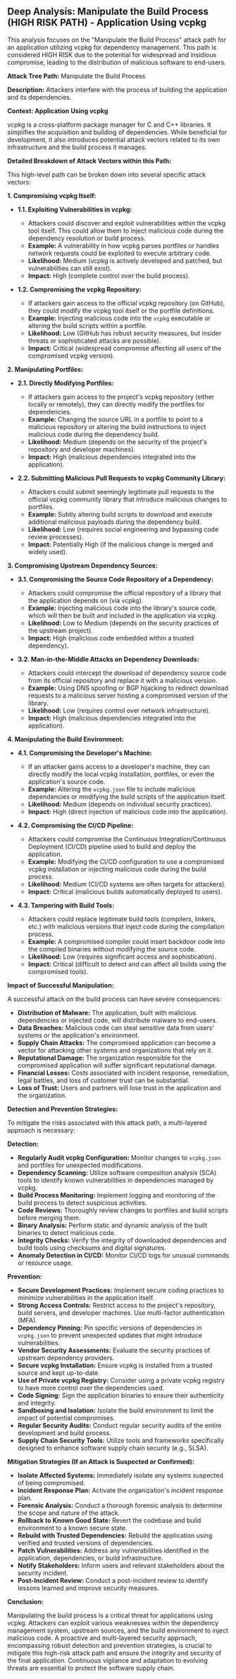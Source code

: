 ## Deep Analysis: Manipulate the Build Process (HIGH RISK PATH) - Application Using vcpkg

This analysis focuses on the "Manipulate the Build Process" attack path for an application utilizing vcpkg for dependency management. This path is considered HIGH RISK due to the potential for widespread and insidious compromise, leading to the distribution of malicious software to end-users.

**Attack Tree Path:** Manipulate the Build Process

**Description:** Attackers interfere with the process of building the application and its dependencies.

**Context: Application Using vcpkg**

vcpkg is a cross-platform package manager for C and C++ libraries. It simplifies the acquisition and building of dependencies. While beneficial for development, it also introduces potential attack vectors related to its own infrastructure and the build process it manages.

**Detailed Breakdown of Attack Vectors within this Path:**

This high-level path can be broken down into several specific attack vectors:

**1. Compromising vcpkg Itself:**

* **1.1. Exploiting Vulnerabilities in vcpkg:**
    * Attackers could discover and exploit vulnerabilities within the vcpkg tool itself. This could allow them to inject malicious code during the dependency resolution or build process.
    * **Example:** A vulnerability in how vcpkg parses portfiles or handles network requests could be exploited to execute arbitrary code.
    * **Likelihood:** Medium (vcpkg is actively developed and patched, but vulnerabilities can still exist).
    * **Impact:** High (complete control over the build process).

* **1.2. Compromising the vcpkg Repository:**
    * If attackers gain access to the official vcpkg repository (on GitHub), they could modify the vcpkg tool itself or the portfile definitions.
    * **Example:** Injecting malicious code into the `vcpkg` executable or altering the build scripts within a portfile.
    * **Likelihood:** Low (GitHub has robust security measures, but insider threats or sophisticated attacks are possible).
    * **Impact:** Critical (widespread compromise affecting all users of the compromised vcpkg version).

**2. Manipulating Portfiles:**

* **2.1. Directly Modifying Portfiles:**
    * If attackers gain access to the project's vcpkg repository (either locally or remotely), they can directly modify the portfiles for dependencies.
    * **Example:** Changing the source URL in a portfile to point to a malicious repository or altering the build instructions to inject malicious code during the dependency build.
    * **Likelihood:** Medium (depends on the security of the project's repository and developer machines).
    * **Impact:** High (malicious dependencies integrated into the application).

* **2.2. Submitting Malicious Pull Requests to vcpkg Community Library:**
    * Attackers could submit seemingly legitimate pull requests to the official vcpkg community library that introduce malicious changes to portfiles.
    * **Example:** Subtly altering build scripts to download and execute additional malicious payloads during the dependency build.
    * **Likelihood:** Low (requires social engineering and bypassing code review processes).
    * **Impact:** Potentially High (if the malicious change is merged and widely used).

**3. Compromising Upstream Dependency Sources:**

* **3.1. Compromising the Source Code Repository of a Dependency:**
    * Attackers could compromise the official repository of a library that the application depends on (via vcpkg).
    * **Example:** Injecting malicious code into the library's source code, which will then be built and included in the application via vcpkg.
    * **Likelihood:** Low to Medium (depends on the security practices of the upstream project).
    * **Impact:** High (malicious code embedded within a trusted dependency).

* **3.2. Man-in-the-Middle Attacks on Dependency Downloads:**
    * Attackers could intercept the download of dependency source code from its official repository and replace it with a malicious version.
    * **Example:** Using DNS spoofing or BGP hijacking to redirect download requests to a malicious server hosting a compromised version of the library.
    * **Likelihood:** Low (requires control over network infrastructure).
    * **Impact:** High (malicious dependencies integrated into the application).

**4. Manipulating the Build Environment:**

* **4.1. Compromising the Developer's Machine:**
    * If an attacker gains access to a developer's machine, they can directly modify the local vcpkg installation, portfiles, or even the application's source code.
    * **Example:** Altering the `vcpkg.json` file to include malicious dependencies or modifying the build scripts of the application itself.
    * **Likelihood:** Medium (depends on individual security practices).
    * **Impact:** High (direct injection of malicious code into the application).

* **4.2. Compromising the CI/CD Pipeline:**
    * Attackers could compromise the Continuous Integration/Continuous Deployment (CI/CD) pipeline used to build and deploy the application.
    * **Example:** Modifying the CI/CD configuration to use a compromised vcpkg installation or injecting malicious code during the build process.
    * **Likelihood:** Medium (CI/CD systems are often targets for attackers).
    * **Impact:** Critical (malicious builds automatically deployed to users).

* **4.3. Tampering with Build Tools:**
    * Attackers could replace legitimate build tools (compilers, linkers, etc.) with malicious versions that inject code during the compilation process.
    * **Example:** A compromised compiler could insert backdoor code into the compiled binaries without modifying the source code.
    * **Likelihood:** Low (requires significant access and sophistication).
    * **Impact:** Critical (difficult to detect and can affect all builds using the compromised tools).

**Impact of Successful Manipulation:**

A successful attack on the build process can have severe consequences:

* **Distribution of Malware:** The application, built with malicious dependencies or injected code, will distribute malware to end-users.
* **Data Breaches:** Malicious code can steal sensitive data from users' systems or the application's environment.
* **Supply Chain Attacks:** The compromised application can become a vector for attacking other systems and organizations that rely on it.
* **Reputational Damage:** The organization responsible for the compromised application will suffer significant reputational damage.
* **Financial Losses:** Costs associated with incident response, remediation, legal battles, and loss of customer trust can be substantial.
* **Loss of Trust:** Users and partners will lose trust in the application and the organization.

**Detection and Prevention Strategies:**

To mitigate the risks associated with this attack path, a multi-layered approach is necessary:

**Detection:**

* **Regularly Audit vcpkg Configuration:** Monitor changes to `vcpkg.json` and portfiles for unexpected modifications.
* **Dependency Scanning:** Utilize software composition analysis (SCA) tools to identify known vulnerabilities in dependencies managed by vcpkg.
* **Build Process Monitoring:** Implement logging and monitoring of the build process to detect suspicious activities.
* **Code Reviews:** Thoroughly review changes to portfiles and build scripts before merging them.
* **Binary Analysis:** Perform static and dynamic analysis of the built binaries to detect malicious code.
* **Integrity Checks:** Verify the integrity of downloaded dependencies and build tools using checksums and digital signatures.
* **Anomaly Detection in CI/CD:** Monitor CI/CD logs for unusual commands or resource usage.

**Prevention:**

* **Secure Development Practices:** Implement secure coding practices to minimize vulnerabilities in the application itself.
* **Strong Access Controls:** Restrict access to the project's repository, build servers, and developer machines. Use multi-factor authentication (MFA).
* **Dependency Pinning:** Pin specific versions of dependencies in `vcpkg.json` to prevent unexpected updates that might introduce vulnerabilities.
* **Vendor Security Assessments:** Evaluate the security practices of upstream dependency providers.
* **Secure vcpkg Installation:** Ensure vcpkg is installed from a trusted source and kept up-to-date.
* **Use of Private vcpkg Registry:** Consider using a private vcpkg registry to have more control over the dependencies used.
* **Code Signing:** Sign the application binaries to ensure their authenticity and integrity.
* **Sandboxing and Isolation:** Isolate the build environment to limit the impact of potential compromises.
* **Regular Security Audits:** Conduct regular security audits of the entire development and build process.
* **Supply Chain Security Tools:** Utilize tools and frameworks specifically designed to enhance software supply chain security (e.g., SLSA).

**Mitigation Strategies (If an Attack is Suspected or Confirmed):**

* **Isolate Affected Systems:** Immediately isolate any systems suspected of being compromised.
* **Incident Response Plan:** Activate the organization's incident response plan.
* **Forensic Analysis:** Conduct a thorough forensic analysis to determine the scope and nature of the attack.
* **Rollback to Known Good State:** Revert the codebase and build environment to a known secure state.
* **Rebuild with Trusted Dependencies:** Rebuild the application using verified and trusted versions of dependencies.
* **Patch Vulnerabilities:** Address any vulnerabilities identified in the application, dependencies, or build infrastructure.
* **Notify Stakeholders:** Inform users and relevant stakeholders about the security incident.
* **Post-Incident Review:** Conduct a post-incident review to identify lessons learned and improve security measures.

**Conclusion:**

Manipulating the build process is a critical threat for applications using vcpkg. Attackers can exploit various weaknesses within the dependency management system, upstream sources, and the build environment to inject malicious code. A proactive and multi-layered security approach, encompassing robust detection and prevention strategies, is crucial to mitigate this high-risk attack path and ensure the integrity and security of the final application. Continuous vigilance and adaptation to evolving threats are essential to protect the software supply chain.
